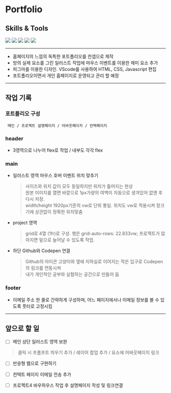 # Portfolio

## Skills & Tools
<img src="https://img.shields.io/badge/HTML5-E34F26?style=flat-square&logo=HTML5&logoColor=white"/> <img src="https://img.shields.io/badge/CSS3-1572B6?style=flat-square&logo=CSS3&logoColor=white"/> <img src="https://img.shields.io/badge/Javascript-F7DF1E?style=flat-square&logo=Javascript&logoColor=white"/> <img src="https://img.shields.io/badge/Figma-F24E1E?style=flat-square&logo=Figma&logoColor=white"/> <img src="https://img.shields.io/badge/VisualStudiocode-007ACC?style=flat-square&logo=VisualStudiocode&logoColor=white"/>

---

- 홈페이지의 느낌의 독특한 포트폴리오를 컨셉으로 제작
- 방의 실제 요소를 그린 일러스트 작업에 마우스 이벤트를 이용한 재미 요소 추가
- 피그마를 이용한 디자인. VScode를 사용하여 HTML, CSS, Javascript 편집
- 포트폴리오이면서 개인 홈페이지로 운영되고 관리 할 예정

---

## 작업 기록   

### 포트폴리오 구성
```
 메인 / 프로젝트 설명페이지 / 어바웃페이지 / 컨택페이지
```
### header   
 - 3영역으로 나누어 flex로 작업 / 내부도 각각 flex   
### main   
 -   일러스트 영역 마우스 호버 이벤트 위치 맞추기

     > 사이즈와 위치 값이 모두 동일하지만 위치가 틀어지는 현상   
 원본 이미지를 열면 바깥으로 1px가량의 여백이 자동으로 생겨있어 없앤 후 다시 저장.   
width/height 1920px기준의 vw로 단위 통일. 위치도 vw로 적용시켜 창크기에 상관없이 정확한 위치맞춤   
 - project 영역

   > grid로 4열 (1fr)로 구성. 행은 grid-auto-rows: 22.833vw; 프로젝트가 많아지면 밑으로 늘어날 수 있도록 작업.   
 - 하단 Github와 Codepen 연결
   
   > Github의 아이콘 고양이와 옆에 지하실로 이어지는 작은 입구로 Codepen의 링크를 연동시켜   
내가 개인적인 공부와 실험하는 공간으로 만들어 둠   
### footer    
 -   이메일 주소 한 줄로 간략하게 구성하며, 어느 페이지에서나 이메일 정보를 볼 수 있도록 풋터로 고정시킴   
 
---   

## 앞으로 할 일
  

 - [ ]  메인 상단 일러스트 영역 보완
   > 클릭 시 프롬프트 띄우기 추가 / 레이어 팝업 추가 / 요소에 어바웃페이지 링크
  
 - [ ]  반응형 웹으로 구현하기
 - [ ]  컨택트 페이지 이메일 전송 추가
 - [ ]  프로젝트4 바우하우스 작업 후 설명페이지 작성 및 링크연결

 
